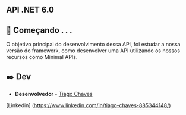 ## API .NET 6.0

## 🚀 Começando . . .

O objetivo principal do desenvolvimento dessa API, foi estudar a nossa versão do framework, como desenvolver uma API utilizando os nossos recursos como Minimal APIs.


## ✒️ Dev

* **Desenvolvedor** - [Tiago Chaves](https://github.com/tiagochaves16)

[Linkedin] (https://www.linkedin.com/in/tiago-chaves-885344148/)

